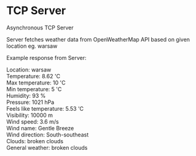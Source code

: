 # TCP Server
 Asynchronous TCP Server
 
 Server fetches weather data from OpenWeatherMap API based on given location eg. warsaw
 
 Example response from Server:
 
Location: warsaw<br />
Temperature: 8.62 'C<br />
Max temperature: 10 'C<br />
Min temperature: 5 'C<br />
Humidity: 93 %<br />
Pressure: 1021 hPa<br />
Feels like temperature: 5.53 'C<br />
Visibility: 10000 m<br />
Wind speed: 3.6 m/s<br />
Wind name: Gentle Breeze<br />
Wind direction: South-southeast<br />
Clouds: broken clouds<br />
General weather: broken clouds<br />
